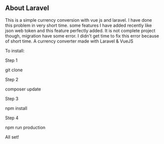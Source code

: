 

## About Laravel

This is a simple currency conversion with vue js and laravel. I have done this problem in very short time. some features I have added recently like json web token and this feature perfectly added. It is not complete project though, migration have some error. I didn't get time to fix this error because of short time. A currency converter made with Laravel & VueJS

To install:

Step 1

git clone

Step 2

composer update

Step 3

npm install

Step 4

npm run production

All set!


